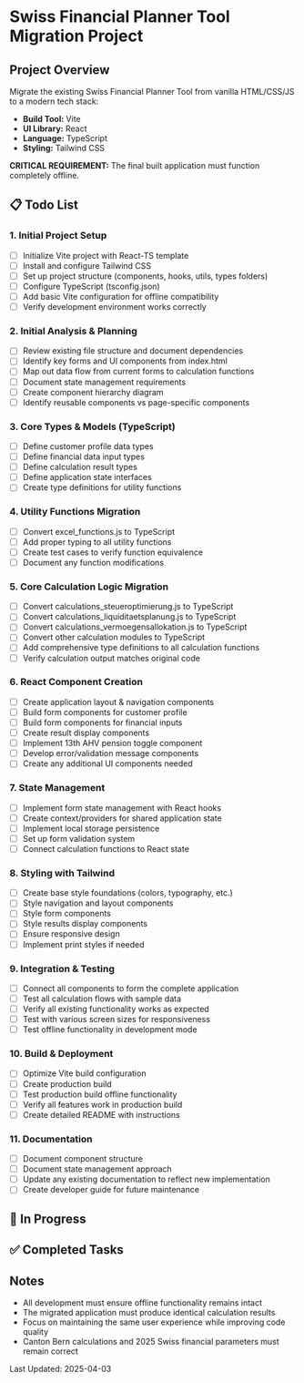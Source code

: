 # Swiss Financial Planner Tool Migration Project

## Project Overview
Migrate the existing Swiss Financial Planner Tool from vanilla HTML/CSS/JS to a modern tech stack:
- **Build Tool:** Vite
- **UI Library:** React
- **Language:** TypeScript
- **Styling:** Tailwind CSS

**CRITICAL REQUIREMENT:** The final built application must function completely offline.

## 📋 Todo List

### 1. Initial Project Setup
- [ ] Initialize Vite project with React-TS template
- [ ] Install and configure Tailwind CSS
- [ ] Set up project structure (components, hooks, utils, types folders)
- [ ] Configure TypeScript (tsconfig.json)
- [ ] Add basic Vite configuration for offline compatibility
- [ ] Verify development environment works correctly

### 2. Initial Analysis & Planning
- [ ] Review existing file structure and document dependencies
- [ ] Identify key forms and UI components from index.html
- [ ] Map out data flow from current forms to calculation functions
- [ ] Document state management requirements
- [ ] Create component hierarchy diagram 
- [ ] Identify reusable components vs page-specific components

### 3. Core Types & Models (TypeScript)
- [ ] Define customer profile data types
- [ ] Define financial data input types
- [ ] Define calculation result types
- [ ] Define application state interfaces
- [ ] Create type definitions for utility functions

### 4. Utility Functions Migration
- [ ] Convert excel_functions.js to TypeScript
- [ ] Add proper typing to all utility functions
- [ ] Create test cases to verify function equivalence
- [ ] Document any function modifications

### 5. Core Calculation Logic Migration
- [ ] Convert calculations_steueroptimierung.js to TypeScript
- [ ] Convert calculations_liquiditaetsplanung.js to TypeScript
- [ ] Convert calculations_vermoegensallokation.js to TypeScript
- [ ] Convert other calculation modules to TypeScript
- [ ] Add comprehensive type definitions to all calculation functions
- [ ] Verify calculation output matches original code

### 6. React Component Creation
- [ ] Create application layout & navigation components
- [ ] Build form components for customer profile
- [ ] Build form components for financial inputs
- [ ] Create result display components
- [ ] Implement 13th AHV pension toggle component
- [ ] Develop error/validation message components
- [ ] Create any additional UI components needed

### 7. State Management
- [ ] Implement form state management with React hooks
- [ ] Create context/providers for shared application state
- [ ] Implement local storage persistence
- [ ] Set up form validation system
- [ ] Connect calculation functions to React state

### 8. Styling with Tailwind
- [ ] Create base style foundations (colors, typography, etc.)
- [ ] Style navigation and layout components
- [ ] Style form components
- [ ] Style results display components
- [ ] Ensure responsive design
- [ ] Implement print styles if needed

### 9. Integration & Testing
- [ ] Connect all components to form the complete application
- [ ] Test all calculation flows with sample data
- [ ] Verify all existing functionality works as expected
- [ ] Test with various screen sizes for responsiveness
- [ ] Test offline functionality in development mode

### 10. Build & Deployment
- [ ] Optimize Vite build configuration
- [ ] Create production build
- [ ] Test production build offline functionality
- [ ] Verify all features work in production build
- [ ] Create detailed README with instructions

### 11. Documentation
- [ ] Document component structure
- [ ] Document state management approach
- [ ] Update any existing documentation to reflect new implementation
- [ ] Create developer guide for future maintenance

## 🔄 In Progress


## ✅ Completed Tasks


## Notes
- All development must ensure offline functionality remains intact
- The migrated application must produce identical calculation results
- Focus on maintaining the same user experience while improving code quality
- Canton Bern calculations and 2025 Swiss financial parameters must remain correct

Last Updated: 2025-04-03
